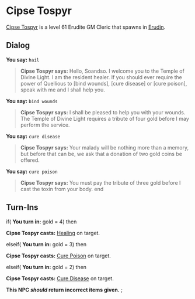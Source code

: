 # Cipse Tospyr



[Cipse Tospyr](/npc/24046) is a level 61 Erudite GM Cleric that spawns in [Erudin](/zone/24).



## Dialog

**You say:** `hail`



>**Cipse Tospyr says:** Hello, Soandso. I welcome you to the Temple of Divine Light. I am the resident healer. If you should ever require the power of Quellious to [bind wounds], [cure disease] or [cure poison], speak with me and I shall help you.

**You say:** `bind wounds`



>**Cipse Tospyr says:** I shall be pleased to help you with your wounds. The Temple of Divine Light requires a tribute of four gold before I may perform the service.

**You say:** `cure disease`



>**Cipse Tospyr says:** Your malady will be nothing more than a memory, but before that can be, we ask that a donation of two gold coins be offered.

**You say:** `cure poison`



>**Cipse Tospyr says:** You must pay the tribute of three gold before I cast the toxin from your body.
end



## Turn-Ins




if( **You turn in:** gold = 4) then


**Cipse Tospyr casts:** [Healing](/spell/12) on target.

elseif( **You turn in:** gold = 3) then


**Cipse Tospyr casts:** [Cure Poison](/spell/203) on target.

elseif( **You turn in:** gold = 2) then


**Cipse Tospyr casts:** [Cure Disease](/spell/213) on target.

**This NPC *should* return incorrect items given.**
;  
